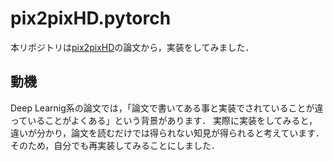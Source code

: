 # pix2pixHD.pytorch

本リポジトリは[pix2pixHD](https://arxiv.org/pdf/1711.11585.pdf)の論文から，実装をしてみました．

## 動機
Deep Learnig系の論文では，「論文で書いてある事と実装でされていることが違っていることがよくある」という背景があります．
実際に実装をしてみると，違いが分かり，論文を読むだけでは得られない知見が得られると考えています．そのため，自分でも再実装してみることにしました．
